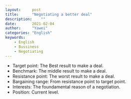 ```yaml
---
layout:		post
title:		"Negotiating a better deal"
description:	""
date:		2021-02-04
author:		"Yawei"
categories: "English"
keywords:
    - English
    - Bussiness
    - Negotiating
---
```


* Target point: The Best result to make a deal.
* Benchmark: The middle result to make a deal.
* Resistance point: The worst result to make a deal.
* Bargaining range: From resistance point to target point.
* Interests: The foundamental reason of a negotiation.
* Position: Current level.


